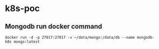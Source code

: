 # k8s-poc

## Mongodb run docker command
```
docker run -d -p 27017:27017 -v ~/data/mongo:/data/db --name mongodb-k8s mongo:latest
```
